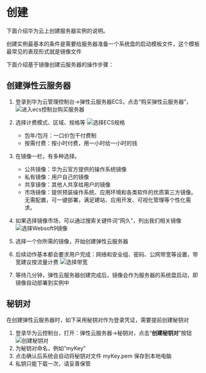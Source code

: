 # 创建

下面介绍华为云上创建服务器实例的说明。

创建实例最基本的条件是需要给服务器准备一个系统盘的启动模板文件，这个模板最常见的表现形式就是镜像文件

下面介绍基于镜像创建云服务器的操作步骤：

## 创建弹性云服务器

1. 登录到华为云管理控制台->弹性云服务器ECS，点击“购买弹性云服务器”，
   ![进入ecs控制台购买服务器](https://libs.websoft9.com/Websoft9/DocsPicture/en/huaweicloud/huaweicloud-buyecs-websoft9.png)
2. 选择计费模式、区域、规格等
   ![选择ECS规格](https://libs.websoft9.com/Websoft9/DocsPicture/en/huaweicloud/huaweicloud-guige-websoft9.png)

   - 包年/包月：一口价包干付费制
   - 按需付费：按小时付费，用一小时给一小时的钱

3. 在镜像一栏，有多种选择。
   - 公共镜像：华为云官方提供的操作系统镜像
   - 私有镜像：用户自己的镜像
   - 共享镜像：其他人共享给用户的镜像
   - 市场镜像：提供预装操作系统、应用环境和各类软件的优质第三方镜像。无需配置，可一键部署，满足建站、应用开发、可视化管理等个性化需求。

4. 如果选择镜像市场，可以通过搜索关键件词“网久”，列出我们相关镜像
   ![选择Websoft9镜像](https://libs.websoft9.com/Websoft9/DocsPicture/en/huaweicloud/huaweicloud-selectimage-websoft9.png)

4. 选择一个你所需的镜像，开始创建弹性云服务器
5. 后续动作基本都会要求用户完成：网络和安全组、密码、公网带宽等设置，带宽建议按流量计费
![选择带宽](https://libs.websoft9.com/Websoft9/DocsPicture/en/huaweicloud/huawei-netwithpayasgo-websoft9.png)
6. 等待几分钟，弹性云服务器创建完成后，镜像会作为服务器的系统盘启动，即镜像自动部署到实例中

## 秘钥对

在创建弹性云服务器时，如下采用秘钥对作为登录凭证，需要提前创建秘钥对

1. 登录华为云控制台，打开：弹性云服务器->秘钥对，点击“**创建秘钥对**”按钮
   ![创建秘钥对](https://libs.websoft9.com/Websoft9/DocsPicture/en/huaweicloud/huaweicloud-createkeys-websoft9.png)
2. 为秘钥对命名，例如“myKey”
3. 点击确认后系统会自动将秘钥对文件 myKey.pem 保存到本地电脑
4. 私钥只能下载一次，请妥善保管